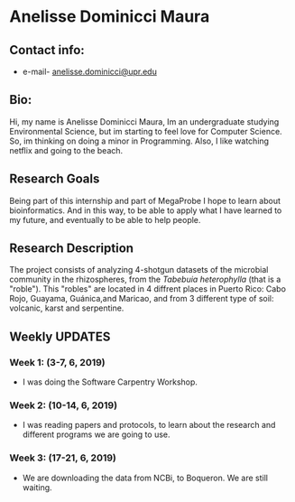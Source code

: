 # Anelisse Dominicci Maura

## Contact info:
 - e-mail- <anelisse.dominicci@upr.edu>
  
## Bio:

Hi, my name is Anelisse Dominicci Maura, Im an undergraduate studying Environmental Science, 
but im starting to feel love for Computer Science.
So, im thinking on doing a minor in Programming. 
Also, I like watching netflix and going to the beach.
    
## Research Goals

Being part of this internship and part of MegaProbe I hope to learn about bioinformatics. 
And in this way, to be able to apply what I have learned to my future,
and eventually to be able to help people.

## Research Description

The project consists of analyzing 4-shotgun datasets of the microbial community in the rhizospheres, 
from the *Tabebuia heterophylla* (that is a "roble"). 
This "robles" are located in 4 diffrent places in Puerto Rico: 
Cabo Rojo, Guayama, Guánica,and Maricao, 
and from 3 different type of soil: volcanic, karst and serpentine. 

## Weekly UPDATES

### Week 1: (3-7, 6, 2019)

  - I was doing the Software Carpentry Workshop.
  
### Week 2: (10-14, 6, 2019)

  - I was reading papers and protocols, to learn about the research and different programs we are going to use.
  
### Week 3: (17-21, 6, 2019)

  - We are downloading the data from NCBi, to Boqueron. We are still waiting. 
    
    
